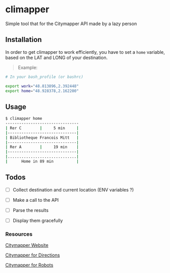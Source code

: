 # climapper

Simple tool that for the Citymapper API made by a lazy person

## Installation

In order to get climapper to work efficiently, you have to set a `home` variable, based on the LAT and LONG of your destination.

> Example:


```bash
# In your bash_profile (or bashrc)

export work="48.813896,2.392448"
export home="48.928378,2.162200"
```


## Usage

```bash
$ climapper home
--------------------------------
| Rer C        |     5 min     |
|------------------------------|
| Bibliotheque Francois Mitt   |
|------------------------------|
| Rer A        |     19 min    |
|------------------------------|
|..............................|
|      Home in 89 min          |
```


## Todos

- [ ] Collect destination and current location (ENV variables ?)
- [ ] Make a call to the API
- [ ] Parse the results
- [ ] Display them gracefully


### Resources

[Citymapper Website](https://citymapper.com/)

[Citymapper for Directions](https://citymapper.com/tools/1053/launch-citymapper-for-directions)

[Citymapper for Robots](https://citymapper.3scale.net/docs)
